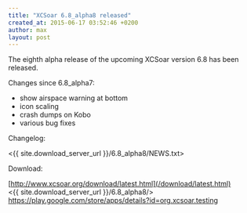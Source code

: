 ```yaml
---
title: "XCSoar 6.8_alpha8 released"
created_at: 2015-06-17 03:52:46 +0200
author: max
layout: post
---
```


The eighth alpha release of the upcoming XCSoar version 6.8 has been
released.

Changes since 6.8_alpha7:

* show airspace warning at bottom
* icon scaling
* crash dumps on Kobo
* various bug fixes

Changelog:

  <{{ site.download_server_url }}/6.8_alpha8/NEWS.txt>

Download:

 [http://www.xcsoar.org/download/latest.html](/download/latest.html)  
 <{{ site.download_server_url }}/6.8_alpha8/>  
 <https://play.google.com/store/apps/details?id=org.xcsoar.testing>
